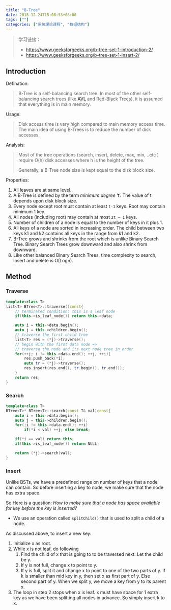 ```yaml
---
title: "B-Tree"
date: 2018-12-24T15:08:53+08:00
tags: [""]
categories: ["系统理论课程", "数据结构"]
---
```


> 学习链接：
>
> - https://www.geeksforgeeks.org/b-tree-set-1-introduction-2/
> - https://www.geeksforgeeks.org/b-tree-set-1-insert-2/


## Introduction

Defination:

> B-Tree is a self-balancing search tree. In most of the other self-balancing search trees (like [AVL](https://www.geeksforgeeks.org/avl-tree-set-1-insertion/) and Red-Black Trees), it is assumed that everything is in main memory. 

Usage:

> Disk access time is very high compared to main memory access time. The main idea of using B-Trees is to reduce the number of disk accesses.

Analysis:

> Most of the tree operations (search, insert, delete, max, min, ..etc ) require O(h) disk accesses where h is the height of the tree.
>
> Generally, a B-Tree node size is kept equal to the disk block size.

Properties:

1. All leaves are at same level.
2. A B-Tree is defined by the term *minimum degree* ‘t’. The value of t depends upon disk block size.
3. Every node except root must contain at least `t-1` keys. Root may contain minimum 1 key.
4. All nodes (including root) may contain at most `2t – 1` keys.
5. Number of children of a node is equal to the number of keys in it plus 1.
6. All keys of a node are sorted in increasing order. The child between two keys k1 and k2 contains all keys in the range from k1 and k2.
7. B-Tree grows and shrinks from the root which is unlike Binary Search Tree. Binary Search Trees grow downward and also shrink from downward.
8. Like other balanced Binary Search Trees, time complexity to search, insert and delete is O(Logn).

## Method

### Traverse

```c++
template<class T>
list<T> BTree<T>::traverse()const{
    // terminated condition: this is a leaf node
    if(this->is_leaf_node()) return this->data;

    auto i = this->data.begin();
    auto j = this->children.begin();
    // traverse the first child tree
    list<T> res = (*j)->traverse();
    // begin with the first data node =>
    // traverse the node and its next node tree in order
    for(++j; i != this->data.end(); ++j, ++i){
        res.push_back(*i);
        auto tr = (*j)->traverse();
        res.insert(res.end(), tr.begin(), tr.end());
    }   
    return res;
}
```

### Search

```c++
template<class T>
BTree<T>* BTree<T>::search(const T& val)const{
    auto i = this->data.begin();
    auto j = this->children.begin();
    for(;i != this->data.end(); ++i)
        if(*i < val) ++j; else break;

    if(*i == val) return this;
    if(this->is_leaf_node()) return NULL;

    return (*j)->search(val);
}
```

### Insert

Unlike BSTs, we have a predefined range on number of keys that a node can contain. So before inserting a key to node, we make sure that the node has extra space.

So Here is a question: *How to make sure that a node has space available for key before the key is inserted?* 

- We use an operation called `splitChild()` that is used to split a child of a node.

As discussed above, to insert a new key:

1. Initialize x as root.
2. While x is not leaf, do following
   1. Find the child of x that is going to to be traversed next. Let the child be y.
   2. If y is not full, change x to point to y.
   3. If y is full, split it and change x to point to one of the two parts of y. If k is smaller than mid key in y, then set x as first part of y. Else second part of y. When we split y, we move a key from y to its parent x.
3. The loop in step 2 stops when x is leaf. x must have space for 1 extra key as we have been splitting all nodes in advance. So simply insert k to x.

    
